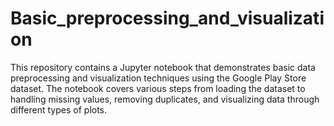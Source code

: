 # Basic_preprocessing_and_visualization
This repository contains a Jupyter notebook that demonstrates basic data preprocessing and visualization techniques using the Google Play Store dataset. The notebook covers various steps from loading the dataset to handling missing values, removing duplicates, and visualizing data through different types of plots.
